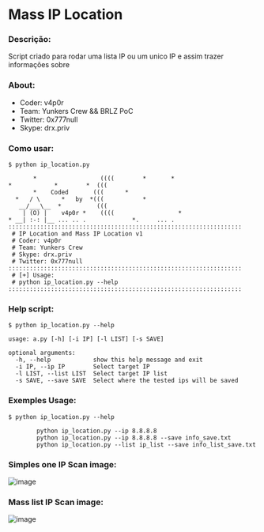 # Mass IP Location

### Descrição:
Script criado para rodar uma lista IP ou um unico IP e assim trazer informações sobre

### About:

- Coder: v4p0r
- Team: Yunkers Crew && BRLZ PoC
- Twitter: 0x777null
- Skype: drx.priv

### Como usar:

```
$ python ip_location.py

       *                  ((((        *       *
*            *        *  (((
       *    Coded       (((      *
  *   / \      *   by  *(((           *
   __/___\__  *          (((
    | (O) |    v4p0r *    ((((                  *
* __| :-: |__ ... .. .             *.     ... .
::::::::::::::::::::::::::::::::::::::::::::::::::::::::::::::::::
 # IP Location and Mass IP Location v1
 # Coder: v4p0r
 # Team: Yunkers Crew
 # Skype: drx.priv
 # Twitter: 0x777null
::::::::::::::::::::::::::::::::::::::::::::::::::::::::::::::::::
 # [+] Usage:
 # python ip_location.py --help
::::::::::::::::::::::::::::::::::::::::::::::::::::::::::::::::::

```

### Help script:

```
$ python ip_location.py --help

usage: a.py [-h] [-i IP] [-l LIST] [-s SAVE]

optional arguments:
  -h, --help            show this help message and exit
  -i IP, --ip IP        Select target IP
  -l LIST, --list LIST  Select target IP list
  -s SAVE, --save SAVE  Select where the tested ips will be saved

```

### Exemples Usage:

```
$ python ip_location.py --help

		python ip_location.py --ip 8.8.8.8
		python ip_location.py --ip 8.8.8.8 --save info_save.txt
		python ip_location.py --list ip_list --save info_list_save.txt

```

### Simples one IP Scan image:

![image](https://image.prntscr.com/image/pWnPImn7QyC16U47ITSuyg.png)

### Mass list IP Scan image:

![image](https://image.prntscr.com/image/pkmIKx9aTp2YjaQ8AEhPLQ.png)
